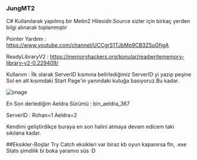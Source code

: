 ### JungMT2



C# Kullanılarak yapılmış bir Metin2 Hilesidir.Source sizler için birkaç yerden bilgi alınarak toplanmıştır

Pointer Yardımı : https://www.youtube.com/channel/UCCgrS1TJbMp9CB3Z5uGfjgA

ReadyLibraryV2 : https://memoryhackers.org/konular/readwritememory-library-v2-0.229409/


Kullanım : İlk olarak ServerID kısmına belirlediğimiz ServerID yi yazıp peşine Sol en alt kısımdaki Start Page'in
yanındaki kutuğa basıyoruz.Bu kadar.


![image](https://user-images.githubusercontent.com/81483108/193680286-e4675f9d-9917-421a-bbac-bd278e6904a6.png)


En Son derlediğim Aeldra Sürümü : bin_aeldra_367 

ServerID :
Rohan=1
Aeldra=2

Kendimi geliştirdikçe buraya en son halini atmaya devam edicem taki sıkılana kadar.

##Eksikler-Boşlar
Try Catch eksikleri var biraz kb oyun kapanırsa fln,
.exe Stats şimdilik bi boka yaramıo süs :D
